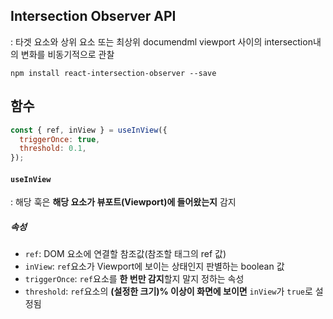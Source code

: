 
## Intersection Observer API
: 타겟 요소와 상위 요소 또는 최상위 documendml viewport 사이의 intersection내의 변화를 비동기적으로 관찰
```Terminal
npm install react-intersection-observer --save
```

## 함수
```javascript
const { ref, inView } = useInView({
  triggerOnce: true,
  threshold: 0.1,
});
```
#### `useInView`
: 해당 훅은 **해당 요소가 뷰포트(Viewport)에 들어왔는지** 감지
##### 속성
- `ref`: DOM 요소에 연결할 참조값(참조할 태그의 ref 값)
- `inView`:  `ref`요소가 Viewport에 보이는 상태인지 판별하는 boolean 값
- `triggerOnce`: `ref`요소를 **한 번만 감지**할지 말지 정하는 속성
- `threshold`: `ref`요소의 **(설정한 크기)% 이상이 화면에 보이면** `inView`가 `true`로 설정됨